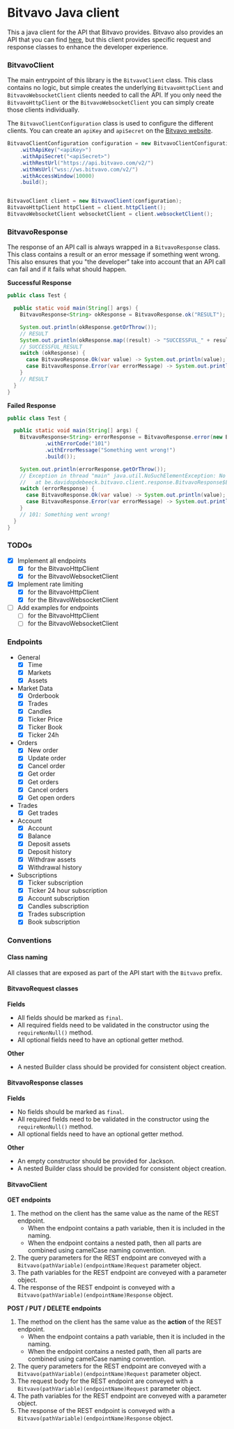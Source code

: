# Bitvavo Java client

This a java client for the API that Bitvavo provides. Bitvavo also provides an API that you can
find [here](https://github.com/bitvavo/java-bitvavo-api), but this client provides specific request and response classes
to enhance the developer experience.

### BitvavoClient

The main entrypoint of this library is the `BitvavoClient` class. This class contains no logic, but simple creates the
underlying `BitvavoHttpClient` and `BitvavoWebsocketClient` clients needed to call the API. If you only need
the `BitvavoHttpClient` or the `BitvavoWebsocketClient` you can simply create those clients individually.

The `BitvavoClientConfiguration` class is used to configure the different clients. You can create an `apiKey`
and `apiSecret` on the [Bitvavo website](https://account.bitvavo.com/user/api).

```java
BitvavoClientConfiguration configuration = new BitvavoClientConfiguration.Builder()
    .withApiKey("<apiKey>")
    .withApiSecret("<apiSecret>")
    .withRestUrl("https://api.bitvavo.com/v2/")
    .withWsUrl("wss://ws.bitvavo.com/v2/")
    .withAccessWindow(10000)
    .build();


BitvavoClient client = new BitvavoClient(configuration);
BitvavoHttpClient httpClient = client.httpClient();
BitvavoWebsocketClient websocketClient = client.websocketClient();
```

### BitvavoResponse

The response of an API call is always wrapped in a `BitvavoResponse` class. This class contains a result or an error
message if something went wrong. This also ensures that you "the developer" take into account that an API call can fail
and if it fails what should happen.

**Successful Response**

```java
public class Test {

  public static void main(String[] args) {
    BitvavoResponse<String> okResponse = BitvavoResponse.ok("RESULT");

    System.out.println(okResponse.getOrThrow());
    // RESULT
    System.out.println(okResponse.map((result) -> "SUCCESSFUL_" + result).getOrThrow());
    // SUCCESSFUL_RESULT
    switch (okResponse) {
      case BitvavoResponse.Ok(var value) -> System.out.println(value);
      case BitvavoResponse.Error(var errorMessage) -> System.out.println(errorMessage);
    }
    // RESULT
  }
}
```

**Failed Response**

```java
public class Test {

  public static void main(String[] args) {
    BitvavoResponse<String> errorResponse = BitvavoResponse.error(new BitvavoErrorMessage.Builder()
            .withErrorCode("101")
            .withErrorMessage("Something went wrong!")
            .build());

    System.out.println(errorResponse.getOrThrow());
    // Exception in thread "main" java.util.NoSuchElementException: No value present, but there was an error: (101: Something went wrong!)
    //	 at be.davidopdebeeck.bitvavo.client.response.BitvavoResponse$Error.getOrThrow(BitvavoResponse.java:50)
    switch (errorResponse) {
      case BitvavoResponse.Ok(var value) -> System.out.println(value);
      case BitvavoResponse.Error(var errorMessage) -> System.out.println(errorMessage);
    }
    // 101: Something went wrong!
  }
}
```

### TODOs

* [x] Implement all endpoints
    * [x] for the BitvavoHttpClient
    * [x] for the BitvavoWebsocketClient
* [x] Implement rate limiting
    * [x] for the BitvavoHttpClient
    * [x] for the BitvavoWebsocketClient
* [ ] Add examples for endpoints
    * [ ] for the BitvavoHttpClient
    * [ ] for the BitvavoWebsocketClient

### Endpoints

* General
    * [x] Time
    * [x] Markets
    * [x] Assets
* Market Data
    * [x] Orderbook
    * [x] Trades
    * [x] Candles
    * [x] Ticker Price
    * [x] Ticker Book
    * [x] Ticker 24h
* Orders
    * [x] New order
    * [x] Update order
    * [x] Cancel order
    * [x] Get order
    * [x] Get orders
    * [x] Cancel orders
    * [x] Get open orders
* Trades
    * [x] Get trades
* Account
    * [x] Account
    * [x] Balance
    * [x] Deposit assets
    * [x] Deposit history
    * [x] Withdraw assets
    * [x] Withdrawal history
* Subscriptions
    * [x] Ticker subscription
    * [x] Ticker 24 hour subscription
    * [x] Account subscription
    * [x] Candles subscription
    * [x] Trades subscription
    * [x] Book subscription

### Conventions

#### Class naming

All classes that are exposed as part of the API start with the `Bitvavo` prefix.

#### BitvavoRequest classes

**Fields**

* All fields should be marked as `final`.
* All required fields need to be validated in the constructor using the `requireNonNull()` method.
* All optional fields need to have an optional getter method.

**Other**

* A nested Builder class should be provided for consistent object creation.

#### BitvavoResponse classes

**Fields**

* No fields should be marked as `final`.
* All required fields need to be validated in the constructor using the `requireNonNull()` method.
* All optional fields need to have an optional getter method.

**Other**

* An empty constructor should be provided for Jackson.
* A nested Builder class should be provided for consistent object creation.

#### BitvavoClient

**GET endpoints**

1. The method on the client has the same value as the name of the REST endpoint.
    * When the endpoint contains a path variable, then it is included in the naming.
    * When the endpoint contains a nested path, then all parts are combined using camelCase naming convention.
2. The query parameters for the REST endpoint are conveyed with a `Bitvavo(pathVariable)(endpointName)Request` parameter
   object.
3. The path variables for the REST endpoint are conveyed with a parameter object.
4. The response of the REST endpoint is conveyed with a `Bitvavo(pathVariable)(endpointName)Response` object.

**POST / PUT / DELETE endpoints**

1. The method on the client has the same value as the **action** of the REST endpoint.
    * When the endpoint contains a path variable, then it is included in the naming.
    * When the endpoint contains a nested path, then all parts are combined using camelCase naming convention.
2. The query parameters for the REST endpoint are conveyed with a `Bitvavo(pathVariable)(endpointName)Request` parameter
   object.
3. The request body for the REST endpoint are conveyed with a `Bitvavo(pathVariable)(endpointName)Request` parameter
   object.
3. The path variables for the REST endpoint are conveyed with a parameter object.
4. The response of the REST endpoint is conveyed with a `Bitvavo(pathVariable)(endpointName)Response` object.

